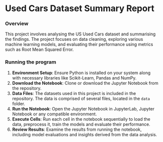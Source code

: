 # Used Cars Dataset Summary Report

### Overview

This project involves analysing the US Used Cars dataset and summarising the findings. The project focuses on data cleaning, exploring various machine learning models, and evaluating their performance using metrics such as Root Mean Squared Error.

### Running the program

1. **Environment Setup**: Ensure Python is installed on your system along with necessary libraries like Scikit-Learn, Pandas and NumPy.
2. **Download the Notebook**: Clone or download the Jupyter Notebook from the repository.
3. **Data Files**: The datasets used in this project is included in the repository. The data is comprised of several files, located in the `data` folder.
4. **Run the Notebook**: Open the Jupyter Notebook in JupyterLab, Jupyter Notebook or any compatible environment.
5. **Execute Cells**: Run each cell in the notebook sequentially to load the data, preprocess it, train the models and evaluate their performance.
6. **Review Results**: Examine the results from running the notebook, including model evaluations and insights derived from the data analysis.
